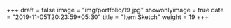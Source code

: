 +++
draft = false
image = "img/portfolio/19.jpg"
showonlyimage = true
date = "2019-11-05T20:23:59+05:30"
title = "Item Sketch"
weight = 19
+++
